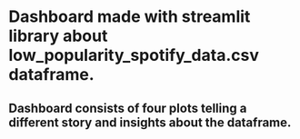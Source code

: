 # Dashboard made with streamlit library about low_popularity_spotify_data.csv dataframe.

## Dashboard consists of four plots telling a different story and insights about the dataframe.
